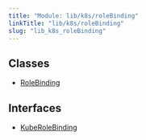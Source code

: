 ```yaml
---
title: "Module: lib/k8s/roleBinding"
linkTitle: "lib/k8s/roleBinding"
slug: "lib_k8s_roleBinding"
---
```


## Classes

- [RoleBinding](../classes/lib_k8s_roleBinding.RoleBinding.md)

## Interfaces

- [KubeRoleBinding](../interfaces/lib_k8s_roleBinding.KubeRoleBinding.md)
